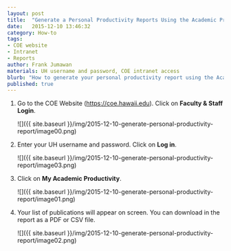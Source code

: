 ```yaml
---
layout: post
title:  "Generate a Personal Productivity Reports Using the Academic Productivity Tool"
date:   2015-12-10 13:46:32
category: How-to
tags:
- COE website
- Intranet
- Reports
author: Frank Jumawan
materials: UH username and password, COE intranet access
blurb: "How to generate your personal productivity report using the Academic Productivity tool."
published: true
---
```


1. Go to the COE Website (<https://coe.hawaii.edu>). Click on **Faculty & Staff Login**.

    ![]({{ site.baseurl }}/img/2015-12-10-generate-personal-productivity-report/image00.png)

2. Enter your UH username and password. Click on **Log in**.

    ![]({{ site.baseurl }}/img/2015-12-10-generate-personal-productivity-report/image03.png)

3. Click on **My Academic Productivity**.

    ![]({{ site.baseurl }}/img/2015-12-10-generate-personal-productivity-report/image01.png)

4. Your list of publications will appear on screen. You can download in the report as a PDF or CSV file.

    ![]({{ site.baseurl }}/img/2015-12-10-generate-personal-productivity-report/image02.png)
